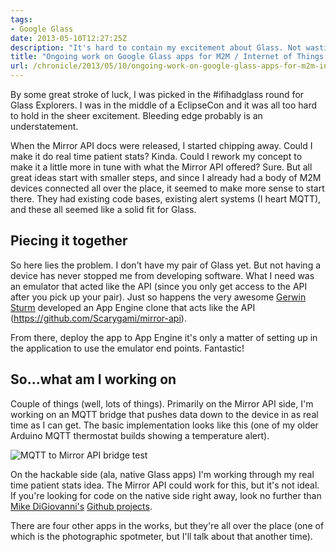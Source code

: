 ```yaml
---
tags:
- Google Glass
date: 2013-05-10T12:27:25Z
description: "It's hard to contain my excitement about Glass. Not wasting time, I started working on apps before I even have my pair."
title: "Ongoing work on Google Glass apps for M2M / Internet of Things connectivity"
url: /chronicle/2013/05/10/ongoing-work-on-google-glass-apps-for-m2m-internet-of-things-connectivity/
---
```


By some great stroke of luck, I was picked in the #ifihadglass round for Glass Explorers. I was in the middle of a EclipseCon and it was all too hard to hold in the sheer excitement. Bleeding edge probably is an understatement.

When the Mirror API docs were released, I started chipping away. Could I make it do real time patient stats? Kinda. Could I rework my concept to make it a little more in tune with what the Mirror API offered? Sure. But all great ideas start with smaller steps, and since I already had a body of M2M devices connected all over the place, it seemed to make more sense to start there. They had existing code bases, existing alert systems (I heart MQTT), and these all seemed like a solid fit for Glass.

## Piecing it together
So here lies the problem. I don't have my pair of Glass yet. But not having a device has never stopped me from developing software. What I need was an emulator that acted like the API (since you only get access to the API after you pick up your pair). Just so happens the very awesome <a href="https://plus.google.com/112336147904981294875/posts">Gerwin Sturm</a> developed an App Engine clone that acts like the API (<a href="https://github.com/Scarygami/mirror-api">https://github.com/Scarygami/mirror-api</a>).

From there, deploy the app to App Engine it's only a matter of setting up in the application to use the emulator end points. Fantastic!

## So...what am I working on
Couple of things (well, lots of things). Primarily on the Mirror API side, I'm working on an MQTT bridge that pushes data down to the device in as real time as I can get. The basic implementation looks like this (one of my older Arduino MQTT thermostat builds showing a temperature alert).

<img src="/images/blog/2013/05/screenshot-20130502-mirror-to-home-auto-bridge.png" alt="MQTT to Mirror API bridge test" />

On the hackable side (ala, native Glass apps) I'm working through my real time patient stats idea. The Mirror API could work for this, but it's not ideal. If you're looking for code on the native side right away, look no further than <a href="https://plus.google.com/116031914637788986927/posts">Mike DiGiovanni's</a> <a href="https://github.com/kaze0">Github projects</a>.

There are four other apps in the works, but they're all over the place (one of which is the photographic spotmeter, but I'll talk about that another time).
